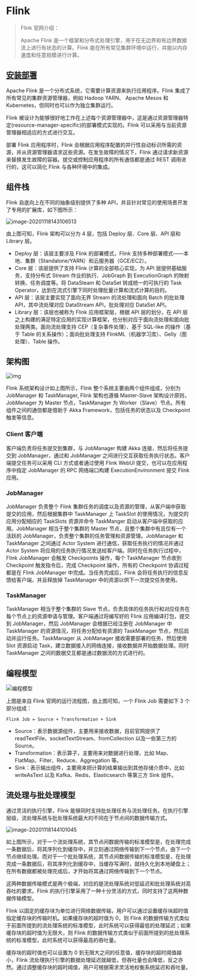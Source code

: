<!--
 * @Github       : https://github.com/superzhc/BigData-A-Question
 * @Author       : SUPERZHC
 * @CreateDate   : 2020-11-18 08:57:20
 * @LastEditTime : 2020-11-26 14:32:10
 * @Copyright 2020 SUPERZHC
-->

# Flink

> Flink 官网介绍：
> 
> Apache Flink 是一个框架和分布式处理引擎，用于在无边界和有边界数据流上进行有状态的计算。Flink 能在所有常见集群环境中运行，并能以内存速度和任意规模进行计算。

## [安装部署](../Flink/安装部署/README.md)

Apache Flink 是一个分布式系统，它需要计算资源来执行应用程序。Flink 集成了所有常见的集群资源管理器，例如 Hadoop YARN、 Apache Mesos 和 Kubernetes，但同时也可以作为独立集群运行。

Flink 被设计为能够很好地工作在上述每个资源管理器中，这是通过资源管理器特定(resource-manager-specific)的部署模式实现的。Flink 可以采用与当前资源管理器相适应的方式进行交互。

部署 Flink 应用程序时，Flink 会根据应用程序配置的并行性自动标识所需的资源，并从资源管理器请求这些资源。在发生故障的情况下，Flink 通过请求新资源来替换发生故障的容器。提交或控制应用程序的所有通信都是通过 REST 调用进行的，这可以简化 Flink 与各种环境中的集成。

## 组件栈

Flink 自底向上在不同的抽象级别提供了多种 API，并且针对常见的使用场景开发了专用的扩展库，如下图所示：

![image-20201118143106513](images/image-20201118143106513.png)

由上图可知，Flink 架构可以分为 4 层，包括 Deploy 层、Core 层、API 层和 Library 层。

- Deploy 层：该层主要涉及 Flink 的部署模式，Flink 支持多种部署模式——本地、集群（Standalone/YARN）和云服务器（GCE/EC2）。
- Core 层：该层提供了支持 Flink 计算的全部核心实现，为 API 层提供基础服务，支持分布式 Stream 作业的执行、JobGraph 到 ExecutionGraph 的映射转换、任务调度等。将 DataSteam 和 DataSet 转成统一的可执行的 Task Operator，达到在流式引擎下同时处理批量计算和流式计算的目的。
- API 层：该层主要实现了面向无界 Stream 的流处理和面向 Batch 的批处理 API，其中流处理对应 DataStream API，批处理对应 DataSet API。
- Library 层：该层也被称为 Flink 应用框架层，根据 API 层的划分，在 API 层之上构建的满足特定应用的实现计算框架，也分别对应于面向流处理和面向批处理两类。面向流处理支持 CEP（复杂事件处理）、基于 SQL-like 的操作（基于 Table 的关系操作）；面向批处理支持 FlinkML（机器学习库）、Gelly（图处理）、Table 操作。

## 架构图

![img](images/p92UrK.jpg)

Flink 系统架构设计如上图所示，Flink 整个系统主要由两个组件组成，分别为 JobManager 和 TaskManager, Flink 架构也遵循 Master-Slave 架构设计原则， JobManager 为 Master 节点，TaskManager 为 Worker（Slave）节点。所有组件之间的通信都是借助于 Akka Framework，包括任务的状态以及 Checkpoint 触发等信息。

### Client 客户端

客户端负责将任务提交到集群，与 JobManager 构建 Akka 连接，然后将任务提交到 JobManager，通过和 JobManager 之间进行交互获取任务执行状态。客户端提交任务可以采用 CLI 方式或者通过使用 Flink WebUI 提交，也可以在应用程序中指定 JobManager 的 RPC 网络端口构建 ExecutionEnvironment 提交 Flink 应用。

### JobManager

JobManager 负责整个 Flink 集群任务的调度以及资源的管理，从客户端中获取提交的应用，然后根据集群中 TaskManager 上 TaskSlot 的使用情况，为提交的应用分配相应的 TaskSlots 资源并命令 TaskManger 启动从客户端中获取的应用。JobManager 相当于整个集群的 Master 节点，且整个集群中有且仅有一个活跃的 JobManager，负责整个集群的任务管理和资源管理。JobManager 和 TaskManager 之间通过 Actor System 进行通信，获取任务执行的情况并通过 Actor System 将应用的任务执行情况发送给客户端。同时在任务执行过程中，Flink JobManager 会触发 Checkpoints 操作，每个 TaskManager 节点收到 Checkpoint 触发指令后，完成 Checkpoint 操作，所有的 Checkpoint 协调过程都是在 Flink JobManager 中完成。当任务完成后，Flink 会将任务执行的信息反馈给客户端，并且释放掉 TaskManager 中的资源以供下一次提交任务使用。

### TaskManager

TaskManager 相当于整个集群的 Slave 节点，负责具体的任务执行和对应任务在每个节点上的资源申请与管理。客户端通过将编写好的 Flink 应用编译打包，提交到 JobManager，然后 JobManager 会根据已经注册在 JobManager 中 TaskManager 的资源情况，将任务分配给有资源的 TaskManager 节点，然后启动并运行任务。TaskManager 从 JobManager 接收需要部署的任务，然后使用 Slot 资源启动 Task，建立数据接入的网络连接，接收数据并开始数据处理。同时 TaskManager 之间的数据交互都是通过数据流的方式进行的。

## 编程模型

![编程模型](images/05a76220-1589-11ea-8029-776dd26574d8)

上图是来自 Flink 官网的运行流程图，由上图可知，一个 Flink Job 需要如下 3 个部分组成：

```
Flink Job = Source + Transformation + Sink
```

- Source：表示数据源组件，主要用来接收数据，目前官网提供了 readTextFile、socketTextStream、fromCollection 以及一些第三方的 Source。
- Transformation：表示算子，主要用来对数据进行处理，比如 Map、FlatMap、Filter、Reduce、Aggregation 等。
- Sink：表示输出组件，主要用来把计算的结果输出到其他存储介质中，比如 writeAsText 以及 Kafka、Redis、Elasticsearch 等第三方 Sink 组件。

## 流处理与批处理模型

通过灵活的执行引擎，Flink 能够同时支持批处理任务与流处理任务。在执行引擎层级，流处理系统与批处理系统最大的不同在于节点间的数据传输方式。

![image-20201118144101045](images/image-20201118144101045.png)

如上图所示，对于一个流处理系统，其节点间数据传输的标准模型是，在处理完成一条数据后，将其序列化到缓存中，并立刻通过网络传输到下一个节点，由下一个节点继续处理。而对于一个批处理系统，其节点间数据传输的标准模型是，在处理完成一条数据后，将其序列化到缓存中，当缓存写满时，就持久化到本地硬盘上；在所有数据都被处理完成后，才开始将其通过网络传输到下一个节点。

这两种数据传输模式是两个极端，对应的是流处理系统对低延迟和批处理系统对高吞吐的要求。Flink 的执行引擎采用了一种十分灵活的方式，同时支持了这两种数据传输模型。

Flink 以固定的缓存块为单位进行网络数据传输，用户可以通过设置缓存块超时值指定缓存块的传输时机。如果缓存块的超时值为 0，则 Flink 的数据传输方式类似于前面所提到的流处理系统的标准模型，此时系统可以获得最低的处理延迟；如果缓存块的超时值为无限大，则 Flink 的数据传输方式类似于前面所提到的批处理系统的标准模型，此时系统可以获得最高的吞吐量。

缓存块的超时值也可以设置为 0 到无限大之间的任意值，缓存块的超时阈值越小，Flink 流处理执行引擎的数据处理延迟就越低，但吞吐量也会降低，反之亦然。通过调整缓存块的超时阈值，用户可根据需求灵活地权衡系统延迟和吞吐量。